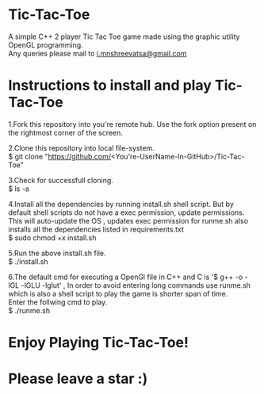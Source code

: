 # Tic-Tac-Toe
A simple C++ 2 player Tic Tac Toe game made using the graphic utility OpenGL programming.\
Any queries please mail to i.mnshreevatsa@gmail.com

# Instructions to install and play Tic-Tac-Toe

1.Fork this repository into you're remote hub. Use the fork option present on the rightmost corner of the screen.  

2.Clone this repository into local file-system.\
  $ git clone "https://github.com/<You're-UserName-In-GitHub>/Tic-Tac-Toe"  
  
3.Check for successfull cloning.      
  $ ls -a  
  
4.Install all the dependencies by running install.sh shell script. But by default shell scripts do not have a exec permission, update permissions.    
This will auto-update the OS , updates exec permission for runme.sh also installs all the dependencies listed in requirements.txt    
  $ sudo chmod +x install.sh  

5.Run the above install.sh file.  
  $ ./install.sh  
  
6.The default cmd for executing a OpenGl file in C++ and C is '$ g++ -o <exec-name> -lGL -lGLU -lglut' , In order to avoid entering long commands use runme.sh which is also a shell script to play the game is shorter span of time.  
Enter the follwing cmd to play.  
  $ ./runme.sh

# Enjoy Playing Tic-Tac-Toe!
# Please leave a star :)
